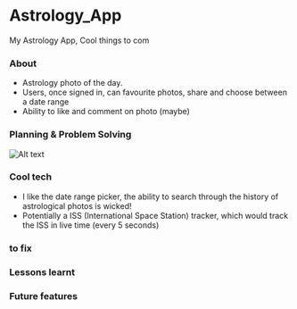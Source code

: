# Astrology_App
My Astrology App, Cool things to com


### About 

- Astrology photo of the day.
- Users, once signed in, can favourite photos, share and choose between a date range
- Ability to like and comment on photo (maybe)

### Planning & Problem Solving

![Alt text](blob:https://imgur.com/d1b63fd6-6830-4c3c-8364-4b21e35735c8)

### Cool tech
- I like the date range picker, the ability to search through the history of astrological photos is wicked!
- Potentially a ISS (International Space Station) tracker, which would track the ISS in live time (every 5 seconds)

### to fix

### Lessons learnt


### Future features


